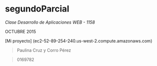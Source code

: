 # segundoParcial

*Clase Desarrollo de Aplicaciones WEB - 1158*

OCTUBRE 2015

[Mi proyecto]
(ec2-52-89-254-240.us-west-2.compute.amazonaws.com)


>Paulina Cruz y Corro Pérez

>0169782